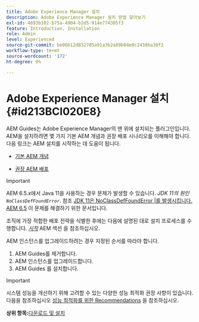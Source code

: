 ```yaml
---
title: Adobe Experience Manager 설치
description: Adobe Experience Manager 설치 방법 알아보기
exl-id: 4693b102-b75a-4904-b2d5-914e774305f3
feature: Introduction, Installation
role: Admin
level: Experienced
source-git-commit: be06612d832785a91a3b2a89b84e0c2438ba30f2
workflow-type: tm+mt
source-wordcount: '172'
ht-degree: 0%

---
```


# Adobe Experience Manager 설치 {#id213BCI020E8}

AEM Guides는 Adobe Experience Manager의 맨 위에 설치되는 플러그인입니다. AEM을 설치하려면 몇 가지 기본 AEM 개념과 권장 배포 시나리오를 이해해야 합니다. 다음 링크는 AEM 설치를 시작하는 데 도움이 됩니다.

- [기본 AEM 개념](https://helpx.adobe.com/experience-manager/6-5/sites/deploying/using/deploy.html#BasicConcepts)

- [권장 AEM 배포](https://helpx.adobe.com/experience-manager/6-5/sites/deploying/using/recommended-deploys.html)


>[!IMPORTANT]
>
> AEM 6.5.x에서 Java 11을 사용하는 경우 문제가 발생할 수 있습니다. *JDK 11의 원인`NoClassDefFoundError`*. 참조 [JDK 11은 NoClassDefFoundError \|를 발생시킵니다. AEM 6.5](https://helpx.adobe.com/experience-manager/kb/jdk-11-causes-noclassdeffounderror---aem-6-5.html) 이 문제를 해결하기 위한 문서입니다.

조직에 가장 적합한 배포 전략을 식별한 후에는 다음에 설명된 대로 설치 프로세스를 수행합니다. *[시작](https://helpx.adobe.com/experience-manager/6-5/sites/deploying/using/deploy.html#GettingStarted)* AEM 섹션 을 참조하십시오.

AEM 인스턴스를 업그레이드하려는 경우 지정된 순서를 따라야 합니다.

1. AEM Guides를 제거합니다.
1. AEM 인스턴스를 업그레이드합니다.
1. AEM Guides 를 설치합니다.

>[!IMPORTANT]
>
> 시스템 성능을 개선하기 위해 고려할 수 있는 다양한 성능 최적화 권장 사항이 있습니다. 다음을 참조하십시오 [성능 최적화를 위한 Recommendations](download-install-recommend-perf-optimiz.md#) 을 참조하십시오.

**상위 항목:**[&#x200B;다운로드 및 설치](download-install.md)
